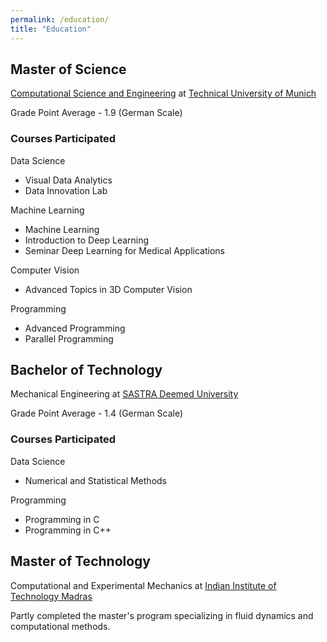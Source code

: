 ```yaml
---
permalink: /education/
title: "Education"
---
```


## Master of Science
 
[Computational Science and Engineering](https://www.tum.de/en/studies/degree-programs/detail/computational-science-and-engineering-cse-master-of-science-msc) at [Technical University of Munich](https://www.tum.de/en/)

Grade Point Average - 1.9 (German Scale)

### Courses Participated

Data Science

+ Visual Data Analytics
+ Data Innovation Lab

Machine Learning

+ Machine Learning
+ Introduction to Deep Learning
+ Seminar Deep Learning for Medical Applications

Computer Vision

+ Advanced Topics in 3D Computer Vision

Programming

+ Advanced Programming
+ Parallel Programming

## Bachelor of Technology
 
Mechanical Engineering at [SASTRA Deemed University](https://www.sastra.edu/)

Grade Point Average - 1.4 (German Scale)

### Courses Participated

Data Science

+ Numerical and Statistical Methods

Programming

+ Programming in C
+ Programming in C++

##  Master of Technology

Computational and Experimental Mechanics at [Indian Institute of Technology Madras](https://www.iitm.ac.in/)

Partly completed the master's program specializing in fluid dynamics and computational methods.